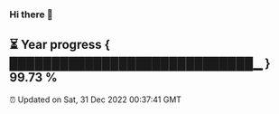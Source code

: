 ### Hi there 👋
⏳ Year progress { █████████████████████████████▁ } 99.73 %
---
⏰ Updated on Sat, 31 Dec 2022 00:37:41 GMT

